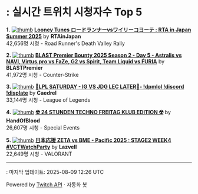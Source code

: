 # : 실시간 트위치 시청자수 Top 5

**1.** [![thumb](https://static-cdn.jtvnw.net/previews-ttv/live_user_rtainjapan-320x180.jpg)](https://twitch.tv/RTAinJapan)
**[Looney Tunes ロードランナーvsワイリーコヨーテ : RTA in Japan Summer 2025](https://twitch.tv/RTAinJapan)** by **RTAinJapan**<br>42,656명 시청  - Road Runner's Death Valley Rally

**2.** [![thumb](https://static-cdn.jtvnw.net/previews-ttv/live_user_blastpremier-320x180.jpg)](https://twitch.tv/BLASTPremier)
**[BLAST Premier Bounty 2025 Season 2 - Day 5 - Astralis vs NAVI, Virtus.pro vs FaZe, G2 vs Spirit, Team Liquid vs FURIA](https://twitch.tv/BLASTPremier)** by **BLASTPremier**<br>41,972명 시청  - Counter-Strike

**3.** [![thumb](https://static-cdn.jtvnw.net/previews-ttv/live_user_caedrel-320x180.jpg)](https://twitch.tv/Caedrel)
**[🔴LPL SATURDAY -  IG VS JDG LEC LATER🔴-  !dpmlol !discord !displate](https://twitch.tv/Caedrel)** by **Caedrel**<br>33,144명 시청  - League of Legends

**4.** [![thumb](https://static-cdn.jtvnw.net/previews-ttv/live_user_handofblood-320x180.jpg)](https://twitch.tv/HandOfBlood)
**[☢️ 24 STUNDEN TECHNO FREITAG KLUB EDITION ☢️](https://twitch.tv/HandOfBlood)** by **HandOfBlood**<br>26,607명 시청  - Special Events

**5.** [![thumb](https://static-cdn.jtvnw.net/previews-ttv/live_user_lazvell-320x180.jpg)](https://twitch.tv/Lazvell)
**[日本応援 ZETA vs BME - Pacific 2025 : STAGE2 WEEK4 #VCTWatchParty](https://twitch.tv/Lazvell)** by **Lazvell**<br>22,649명 시청  - VALORANT


---
: 마지막 업데이트: 2025-08-09 12:26 UTC

Powered by [Twitch API](https://dev.twitch.tv/docs/api/reference) · 자동화 봇